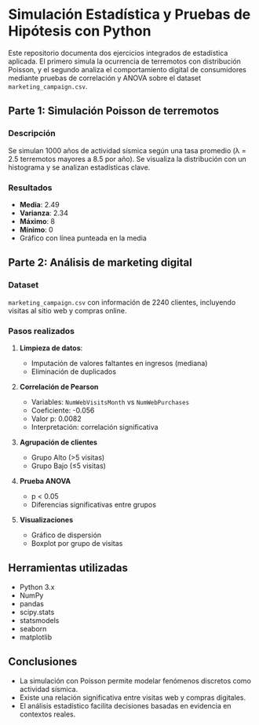# Simulación Estadística y Pruebas de Hipótesis con Python

Este repositorio documenta dos ejercicios integrados de estadística aplicada. El primero simula la ocurrencia de terremotos con distribución Poisson, y el segundo analiza el comportamiento digital de consumidores mediante pruebas de correlación y ANOVA sobre el dataset `marketing_campaign.csv`.

## Parte 1: Simulación Poisson de terremotos

### Descripción
Se simulan 1000 años de actividad sísmica según una tasa promedio (λ = 2.5 terremotos mayores a 8.5 por año). Se visualiza la distribución con un histograma y se analizan estadísticas clave.

### Resultados
- **Media**: 2.49  
- **Varianza**: 2.34  
- **Máximo**: 8  
- **Mínimo**: 0  
- Gráfico con línea punteada en la media

## Parte 2: Análisis de marketing digital

### Dataset
`marketing_campaign.csv` con información de 2240 clientes, incluyendo visitas al sitio web y compras online.

### Pasos realizados
1. **Limpieza de datos**:  
   - Imputación de valores faltantes en ingresos (mediana)  
   - Eliminación de duplicados  

2. **Correlación de Pearson**  
   - Variables: `NumWebVisitsMonth` vs `NumWebPurchases`  
   - Coeficiente: -0.056  
   - Valor p: 0.0082  
   - Interpretación: correlación significativa

3. **Agrupación de clientes**  
   - Grupo Alto (>5 visitas)  
   - Grupo Bajo (≤5 visitas)  

4. **Prueba ANOVA**  
   - p < 0.05  
   - Diferencias significativas entre grupos

5. **Visualizaciones**
   - Gráfico de dispersión  
   - Boxplot por grupo de visitas  

## Herramientas utilizadas

- Python 3.x  
- NumPy  
- pandas  
- scipy.stats  
- statsmodels  
- seaborn  
- matplotlib

## Conclusiones

- La simulación con Poisson permite modelar fenómenos discretos como actividad sísmica.  
- Existe una relación significativa entre visitas web y compras digitales.  
- El análisis estadístico facilita decisiones basadas en evidencia en contextos reales.
